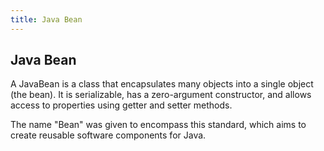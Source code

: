 ```yaml
---
title: Java Bean
---
```

## Java Bean

A JavaBean is a class that encapsulates many objects into a single object (the bean). It is serializable, has a zero-argument constructor, and allows access to properties using getter and setter methods. 

The name "Bean" was given to encompass this standard, which aims to create reusable software components for Java.

